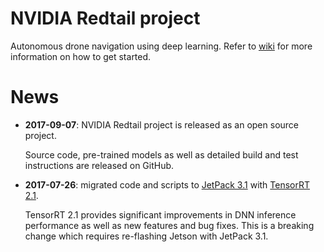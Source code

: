 # NVIDIA Redtail project

Autonomous drone navigation using deep learning. Refer to [wiki](https://github.com/NVIDIA-Jetson/redtail/wiki) for more information on how to get started.

# News
* **2017-09-07**: NVIDIA Redtail project is released as an open source project.

  Source code, pre-trained models as well as detailed build and test instructions are released on GitHub.

* **2017-07-26**: migrated code and scripts to [JetPack 3.1](https://developer.nvidia.com/embedded/jetpack) with [TensorRT 2.1](https://developer.nvidia.com/tensorrt).
  
    TensorRT 2.1 provides significant improvements in DNN inference performance as well as new features and bug fixes. This is a breaking change which requires re-flashing Jetson with JetPack 3.1.
